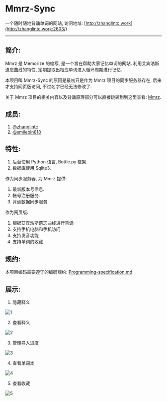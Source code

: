 # Mmrz-Sync

一个随时随地背诵单词的网站, 访问地址: [http://zhanglintc.work](http://zhanglintc.work:2603/)

------

## 简介:

Mmrz 是 Memorize 的缩写, 是一个旨在帮助大家记忆单词的网站. 利用艾宾浩斯遗忘曲线的特性, 定期提取出相应单词进入循环周期进行记忆.

本项目叫 Mmrz-Sync 的原因是最初只是作为 Mmrz 项目的同步服务器存在, 后来才支持网页版访问, 不过名字已经无法修改了.

关于 Mmrz 项目的相关内容以及背诵原理部分可以直接跳转到到这里查看: [Mmrz](https://github.com/zhanglintc/Mmrz).

## 成员:

1. [@zhanglintc](https://github.com/zhanglintc)
2. [@smilebin818](https://github.com/smilebin818)

## 特性:

1. 后台使用 Python 语言, Bottle.py 框架.
2. 数据库使用 Sqlite3.

作为同步服务器, 为 Mmrz 提供:

1. 最新版本号信息.
2. 帐号注册服务.
3. 背诵数据同步服务.

作为网页版:

1. 根据艾宾浩斯遗忘曲线进行背诵
2. 支持手机电脑和手机访问
3. 支持发音功能
4. 支持单词的收藏

## 规约:
本项目编码需要遵守的编码规约: [Programming-specification.md](https://github.com/zhanglintc/Mmrz-Sync/blob/master/doc/Programming-specification.md)

## 展示:

1. 隐藏释义

![1](https://i.v2ex.co/32DnmDVfl.jpeg)

2. 查看释义

![2](https://i.v2ex.co/8z6aP603l.jpeg)

3. 管理导入进度

![3](https://i.v2ex.co/lp6ygY8gl.jpeg)

4. 查看单词本

![4](https://i.v2ex.co/028aUdVYl.jpeg)

5. 查看收藏

![5](https://i.v2ex.co/N03h0c7ml.jpeg)

